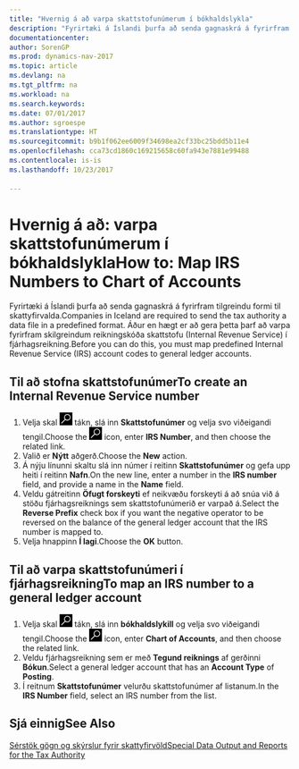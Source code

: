 ```yaml
---
title: "Hvernig á að varpa skattstofunúmerum í bókhaldslykla"
description: "Fyrirtæki á Íslandi þurfa að senda gagnaskrá á fyrirfram tilgreindu formi til skattyfirvalda. Áður en hægt er að gera þetta þarf að varpa fyrirfram skilgreindum reikningskóða skattstofu (Internal Revenue Service) í fjárhagsreikning."
documentationcenter: 
author: SorenGP
ms.prod: dynamics-nav-2017
ms.topic: article
ms.devlang: na
ms.tgt_pltfrm: na
ms.workload: na
ms.search.keywords: 
ms.date: 07/01/2017
ms.author: sgroespe
ms.translationtype: HT
ms.sourcegitcommit: b9b1f062ee6009f34698ea2cf33bc25bdd5b11e4
ms.openlocfilehash: cca73cd1860c169215658c60fa943e7881e99488
ms.contentlocale: is-is
ms.lasthandoff: 10/23/2017

---
```

# <a name="how-to-map-irs-numbers-to-chart-of-accounts"></a><span data-ttu-id="30686-104">Hvernig á að: varpa skattstofunúmerum í bókhaldslykla</span><span class="sxs-lookup"><span data-stu-id="30686-104">How to: Map IRS Numbers to Chart of Accounts</span></span>
<span data-ttu-id="30686-105">Fyrirtæki á Íslandi þurfa að senda gagnaskrá á fyrirfram tilgreindu formi til skattyfirvalda.</span><span class="sxs-lookup"><span data-stu-id="30686-105">Companies in Iceland are required to send the tax authority a data file in a predefined format.</span></span> <span data-ttu-id="30686-106">Áður en hægt er að gera þetta þarf að varpa fyrirfram skilgreindum reikningskóða skattstofu (Internal Revenue Service) í fjárhagsreikning.</span><span class="sxs-lookup"><span data-stu-id="30686-106">Before you can do this, you must map predefined Internal Revenue Service (IRS) account codes to general ledger accounts.</span></span>  

## <a name="to-create-an-internal-revenue-service-number"></a><span data-ttu-id="30686-107">Til að stofna skattstofunúmer</span><span class="sxs-lookup"><span data-stu-id="30686-107">To create an Internal Revenue Service number</span></span>  

1.  <span data-ttu-id="30686-108">Velja skal ![Leit að síðu eða skýrslu](../../media/ui-search/search_small.png "Leit að síðu eða skýrslu táknið") tákn, slá inn **Skattstofunúmer** og velja svo viðeigandi tengil.</span><span class="sxs-lookup"><span data-stu-id="30686-108">Choose the ![Search for Page or Report](../../media/ui-search/search_small.png "Search for Page or Report icon") icon, enter **IRS Number**, and then choose the related link.</span></span>  
2.  <span data-ttu-id="30686-109">Valið er **Nýtt** aðgerð.</span><span class="sxs-lookup"><span data-stu-id="30686-109">Choose the **New** action.</span></span>  
3.  <span data-ttu-id="30686-110">Á nýju línunni skaltu slá inn númer í reitinn **Skattstofunúmer** og gefa upp heiti í reitinn **Nafn**.</span><span class="sxs-lookup"><span data-stu-id="30686-110">On the new line, enter a number in the **IRS number** field, and provide a name in the **Name** field.</span></span>  
4.  <span data-ttu-id="30686-111">Veldu gátreitinn **Öfugt forskeyti** ef neikvæðu forskeyti á að snúa við á stöðu fjárhagsreiknings sem skattstofunúmerið er varpað á.</span><span class="sxs-lookup"><span data-stu-id="30686-111">Select the **Reverse Prefix** check box if you want the negative operator to be reversed on the balance of the general ledger account that the IRS number is mapped to.</span></span>  
5.  <span data-ttu-id="30686-112">Velja hnappinn **Í lagi**.</span><span class="sxs-lookup"><span data-stu-id="30686-112">Choose the **OK** button.</span></span>  

## <a name="to-map-an-irs-number-to-a-general-ledger-account"></a><span data-ttu-id="30686-113">Til að varpa skattstofunúmeri í fjárhagsreikning</span><span class="sxs-lookup"><span data-stu-id="30686-113">To map an IRS number to a general ledger account</span></span>  

1.  <span data-ttu-id="30686-114">Velja skal ![Leit að síðu eða skýrslu](../../media/ui-search/search_small.png "Leit að síðu eða skýrslu táknið") tákn, slá inn **bókhaldslykill** og velja svo viðeigandi tengil.</span><span class="sxs-lookup"><span data-stu-id="30686-114">Choose the ![Search for Page or Report](../../media/ui-search/search_small.png "Search for Page or Report icon") icon, enter **Chart of Accounts**, and then choose the related link.</span></span>  
2.  <span data-ttu-id="30686-115">Veldu fjárhagsreikning sem er með **Tegund reiknings** af gerðinni **Bókun**.</span><span class="sxs-lookup"><span data-stu-id="30686-115">Select a general ledger account that has an **Account Type** of **Posting**.</span></span>  
3.  <span data-ttu-id="30686-116">Í reitnum **Skattstofunúmer** velurðu skattstofunúmer af listanum.</span><span class="sxs-lookup"><span data-stu-id="30686-116">In the **IRS Number** field, select an IRS number from the list.</span></span>  

## <a name="see-also"></a><span data-ttu-id="30686-117">Sjá einnig</span><span class="sxs-lookup"><span data-stu-id="30686-117">See Also</span></span>  
 [<span data-ttu-id="30686-118">Sérstök gögn og skýrslur fyrir skattyfirvöld</span><span class="sxs-lookup"><span data-stu-id="30686-118">Special Data Output and Reports for the Tax Authority</span></span>](special-data-output-and-reports-for-the-tax-authority.md) 

